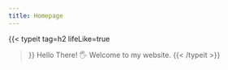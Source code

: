 ```yaml
---
title: Homepage
---
```


{{< typeit 
  tag=h2
  lifeLike=true
>}}
Hello There! 🖐
Welcome to my website.
{{< /typeit >}}